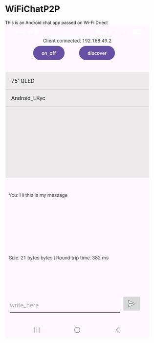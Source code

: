 # WiFiChatP2P
This is an Android chat app passed on Wi-Fi Driect
![Screen shot](images/Screenshot_WiFiChatP2P.jpg)
